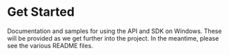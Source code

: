 # Get Started

Documentation and samples for using the API and SDK on Windows. These will be provided as we get further into the project. In the meantime, please see the various README files.